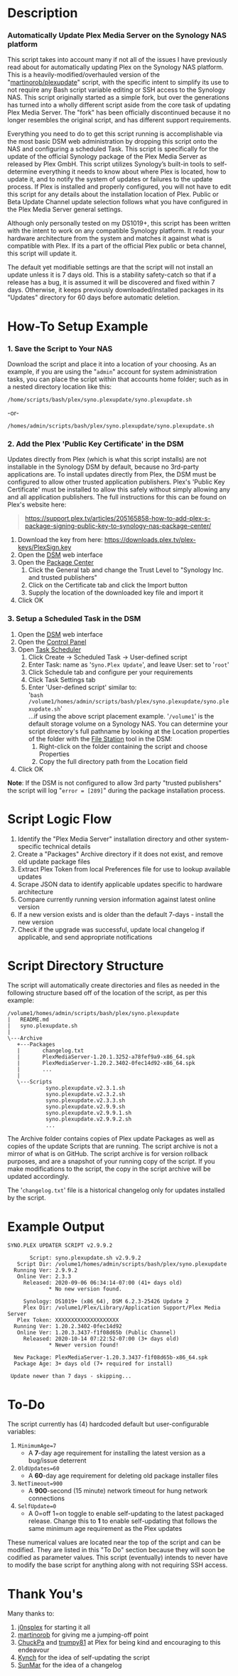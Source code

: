 # Description

### Automatically Update Plex Media Server on the Synology NAS platform

This script takes into account many if not all of the issues I have previously read about for automatically updating Plex on the Synology NAS platform. This is a heavily-modified/overhauled version of the "[martinorob/plexupdate](https://github.com/martinorob/plexupdate)" script, with the specific intent to simplify its use to not require any Bash script variable editing or SSH access to the Synology NAS. This script originally started as a simple fork, but over the generations has turned into a wholly different script aside from the core task of updating Plex Media Server. The "fork" has been officially discontinued because it no longer resembles the original script, and has different support requirements.

Everything you need to do to get this script running is accomplishable via the most basic DSM web administration by dropping this script onto the NAS and configuring a scheduled Task. This script is specifically for the update of the official Synology package of the Plex Media Server as released by Plex GmbH. This script utilizes Synology’s built-in tools to self-determine everything it needs to know about where Plex is located, how to update it, and to notify the system of updates or failures to the update process. If Plex is installed and properly configured, you will not have to edit this script for any details about the installation location of Plex. Public or Beta Update Channel update selection follows what you have configured in the Plex Media Server general settings.

Although only personally tested on my DS1019+, this script has been written with the intent to work on any compatible Synology platform. It reads your hardware architecture from the system and matches it against what is compatible with Plex. If its a part of the official Plex public or beta channel, this script will update it.

The default yet modifiable settings are that the script will not install an update unless it is 7 days old. This is a stability safety-catch so that if a release has a bug, it is assumed it will be discovered and fixed within 7 days. Otherwise, it keeps previously downloaded/installed packages in its "Updates" directory for 60 days before automatic deletion.

# How-To Setup Example

### 1. Save the Script to Your NAS

Download the script and place it into a location of your choosing. As an example, if you are using the "`admin`" account for system administration tasks, you can place the script within that accounts home folder; such as in a nested directory location like this:

    /home/scripts/bash/plex/syno.plexupdate/syno.plexupdate.sh

-or-

    /homes/admin/scripts/bash/plex/syno.plexupdate/syno.plexupdate.sh

### 2. Add the Plex 'Public Key Certificate' in the DSM

Updates directly from Plex (which is what this script installs) are not installable in the Synology DSM by default, because no 3rd-party applications are. To install updates directly from Plex, the DSM must be configured to allow other trusted application publishers. Plex's 'Public Key Certificate' must be installed to allow this safely without simply allowing any and all application publishers. The full instructions for this can be found on Plex's website here:

> https://support.plex.tv/articles/205165858-how-to-add-plex-s-package-signing-public-key-to-synology-nas-package-center/

1. Download the key from here: https://downloads.plex.tv/plex-keys/PlexSign.key
1. Open the [DSM](https://www.synology.com/en-global/knowledgebase/DSM/help) web interface
1. Open the [Package Center](https://www.synology.com/en-global/knowledgebase/DSM/help/DSM/PkgManApp/PackageCenter_desc)
   1. Click the General tab and change the Trust Level to "Synology Inc. and trusted publishers"
   1. Click on the Certificate tab and click the Import button
   1. Supply the location of the downloaded key file and import it
1. Click OK

### 3. Setup a Scheduled Task in the DSM

1. Open the [DSM](https://www.synology.com/en-global/knowledgebase/DSM/help) web interface
1. Open the [Control Panel](https://www.synology.com/en-global/knowledgebase/DSM/help/DSM/AdminCenter/ControlPanel_desc)
1. Open [Task Scheduler](https://www.synology.com/en-global/knowledgebase/DSM/help/DSM/AdminCenter/system_taskscheduler)
   1. Click Create -> Scheduled Task -> User-defined script
   1. Enter Task: name as '`Syno.Plex Update`', and leave User: set to '`root`'
   1. Click Schedule tab and configure per your requirements
   1. Click Task Settings tab
   1. Enter 'User-defined script' similar to:    
   '`bash /volume1/homes/admin/scripts/bash/plex/syno.plexupdate/syno.plexupdate.sh`'    
   ...if using the above script placement example. '`/volume1`' is the default storage volume on a Synology NAS. You can determine your script directory's full pathname by looking at the Location properties of the folder with the [File Station](https://www.synology.com/en-global/knowledgebase/DSM/help/FileStation/FileBrowser_desc) tool in the DSM:
      1. Right-click on the folder containing the script and choose Properties
      1. Copy the full directory path from the Location field
1. Click OK

**Note**: If the DSM is not configured to allow 3rd party "trusted publishers" the script will log "`error = [289]`" during the package installation process.

# Script Logic Flow

1. Identify the "Plex Media Server" installation directory and other system-specific technical details
1. Create a "Packages" Archive directory if it does not exist, and remove old update package files
1. Extract Plex Token from local Preferences file for use to lookup available updates
1. Scrape JSON data to identify applicable updates specific to hardware architecture
1. Compare currently running version information against latest online version
1. If a new version exists and is older than the default 7-days - install the new version
1. Check if the upgrade was successful, update local changelog if applicable, and send appropriate notifications

# Script Directory Structure

The script will automatically create directories and files as needed in the following structure based off of the location of the script, as per this example:

    /volume1/homes/admin/scripts/bash/plex/syno.plexupdate
    |   README.md
    |   syno.plexupdate.sh
    |
    \---Archive
       +---Packages
       |       changelog.txt
       |       PlexMediaServer-1.20.1.3252-a78fef9a9-x86_64.spk
       |       PlexMediaServer-1.20.2.3402-0fec14d92-x86_64.spk
       |       ...
       |
       \---Scripts
                syno.plexupdate.v2.3.1.sh
                syno.plexupdate.v2.3.2.sh
                syno.plexupdate.v2.3.3.sh
                syno.plexupdate.v2.9.9.sh
                syno.plexupdate.v2.9.9.1.sh
                syno.plexupdate.v2.9.9.2.sh
                ...

The Archive folder contains copies of Plex update Packages as well as copies of the update Scripts that are running. The script archive is not a mirror of what is on GitHub. The script archive is for version rollback purposes, and are a snapshot of your running copy of the script. If you make modifications to the script, the copy in the script archive will be updated accordingly.

The '`changelog.txt`' file is a historical changelog only for updates installed by the script.

# Example Output

    SYNO.PLEX UPDATER SCRIPT v2.9.9.2
    
           Script: syno.plexupdate.sh v2.9.9.2
       Script Dir: /volume1/homes/admin/scripts/bash/plex/syno.plexupdate
      Running Ver: 2.9.9.2
       Online Ver: 2.3.3
         Released: 2020-09-06 06:34:14-07:00 (41+ days old)
                 * No new version found.
    
         Synology: DS1019+ (x86_64), DSM 6.2.3-25426 Update 2
         Plex Dir: /volume1/Plex/Library/Application Support/Plex Media Server
       Plex Token: XXXXXXXXXXXXXXXXXXXX
      Running Ver: 1.20.2.3402-0fec14d92
       Online Ver: 1.20.3.3437-f1f08d65b (Public Channel)
         Released: 2020-10-14 07:22:52-07:00 (3+ days old)
                 * Newer version found!
    
      New Package: PlexMediaServer-1.20.3.3437-f1f08d65b-x86_64.spk
      Package Age: 3+ days old (7+ required for install)
    
     Update newer than 7 days - skipping...

# To-Do

The script currently has (4) hardcoded default but user-configurable variables:

1. `MinimumAge=7`
   * A **7**-day age requirement for installing the latest version as a bug/issue deterrent
1. `OldUpdates=60`
   * A **60**-day age requirement for deleting old package installer files
1. `NetTimeout=900`
   * A **900**-second (15 minute) network timeout for hung network connections
1. `SelfUpdate=0`
   * A 0=off 1=on toggle to enable self-updating to the latest packaged release. Change this to **1** to enable self-updating that follows the same minimum age requirement as the Plex updates

These numerical values are located near the top of the script and can be modified. They are listed in this "To Do" section because they will soon be codified as parameter values. This script (eventually) intends to never have to modify the base script for anything along with not requiring SSH access.

# Thank You's

Many thanks to:

1. [j0nsplex](https://forums.plex.tv/u/j0nsplex) for starting it all
1. [martinorob](https://github.com/martinorob) for giving me a jumping-off point
1. [ChuckPa](https://forums.plex.tv/u/ChuckPa) and [trumpy81](https://forums.plex.tv/u/trumpy81) at Plex for being kind and encouraging to this endeavour
1. [Kynch](https://forums.plex.tv/u/Kynch) for the idea of self-updating the script
1. [SunMar](https://forums.plex.tv/u/SunMar) for the idea of a changelog
